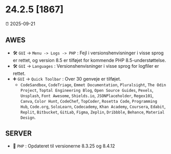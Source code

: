 # 24.2.5 [1867]

⏰ 2025-09-21

## AWES
- 🛠️ `GUI` -> `Menu -> Logs -> PHP` : Fejl i versionshenvisninger i visse sprog er rettet, og version 8.5 er tilføjet for kommende PHP 8.5-understøttelse.
- 🛠️ `GUI` -> `Languages` : Versionshenvisninger i visse sprog for logfiler er rettet.
- ➕ `GUI` -> `Quick Toolbar` : Over 30 genveje er tilføjet.
    - `CodeSandbox`, `CodeTriage`, `Emmet Documentation`, `Pluralsight`, `The Odin Project`, `Toptal Engineering Blog`, `Open Source Guides`, `Pexels`, `Unsplash`, `Font Awesome`, `Shields.io`, `JSONPlaceholder`, `Regex101`, `Canva`, `Color Hunt`, `CodeChef`, `TopCoder`, `Rosetta Code`, `Programming Hub`, `Code.org`, `SoloLearn`, `Codecademy`, `Khan Academy`, `Coursera`, `Edabit`, `Replit`, `Bitbucket`, `GitLab`, `Figma`, `Zeplin`, `Dribbble`, `Behance`, `Material Design`.

## SERVER
- 🔄 `PHP` : Opdateret til versionerne 8.3.25 og 8.4.12
